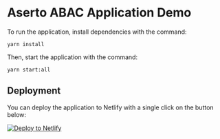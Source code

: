 # Aserto ABAC Application Demo

To run the application, install dependencies with the command:

```
yarn install
```

Then, start the application with the command:

```
yarn start:all
```

## Deployment

You can deploy the application to Netlify with a single click on the button below:

[![Deploy to Netlify](https://www.netlify.com/img/deploy/button.svg)](https://app.netlify.com/start/deploy?repository=https://github.com/rschwabco/react-abac#REACT_APP_POLICY_ROOT=policyabac&TENANT_ID=your-Aserto-tenant-ID&POLICY_ID=your-Aserto-policy-ID&AUTHORIZER_API_KEY=your-Aserto-authorizer-API-key&REACT_APP_NETLIFY=NETLIFY&REACT_APP_OIDC_DOMAIN=acmecorp.demo.aserto.com&REACT_APP_OIDC_CLIENT_ID=acmecorp-app&REACT_APP_OIDC_AUDIENCE=acmecorp-app&JWKS_URI=https://acmecorp.demo.aserto.com/dex/keys&ISSUER=https://acmecorp.demo.aserto.com/dex&AUDIENCE=acmecorp-app&AUTHORIZER_SERVICE_URL=https://authorizer.prod.aserto.com)